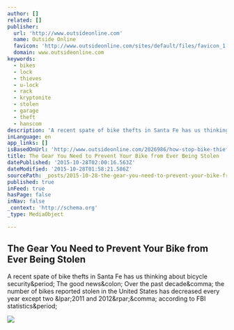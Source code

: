 ```yaml
---
author: []
related: []
publisher:
  url: 'http://www.outsideonline.com'
  name: Outside Online
  favicon: 'http://www.outsideonline.com/sites/default/files/favicon_1.ico'
  domain: www.outsideonline.com
keywords:
  - bikes
  - lock
  - thieves
  - u-lock
  - rack
  - kryptonite
  - stolen
  - garage
  - theft
  - hanscom
description: 'A recent spate of bike thefts in Santa Fe has us thinking about bicycle security. The good news: Over the past decade, the number of bikes reported stolen in the United States has decreased every year except two (2011 and 2012), according to FBI statistics.'
inLanguage: en
app_links: []
isBasedOnUrl: 'http://www.outsideonline.com/2026986/how-stop-bike-thief?utm_source=facebook&utm_medium=social&utm_campaign=facebookpostgear'
title: The Gear You Need to Prevent Your Bike from Ever Being Stolen
datePublished: '2015-10-28T02:00:16.563Z'
dateModified: '2015-10-28T01:58:21.586Z'
sourcePath: _posts/2015-10-28-the-gear-you-need-to-prevent-your-bike-from-ever-being-stole.md
published: true
inFeed: true
hasPage: false
inNav: false
_context: 'http://schema.org'
_type: MediaObject

---
```

<article style=""><h1>The Gear You Need to Prevent Your Bike from Ever Being Stolen</h1><p>A recent spate of bike thefts in Santa Fe has us thinking about bicycle security&amp;period; The good news&amp;colon; Over the past decade&amp;comma; the number of bikes reported stolen in the United States has decreased every year except two &amp;lpar;2011 and 2012&amp;rpar;&amp;comma; according to FBI statistics&amp;period;</p><img src="http://www.outsideonline.com/sites/default/files/styles/full-page/public/bike-theft-locked-row_h.jpg?itok=lLsh_8VO" /></article>